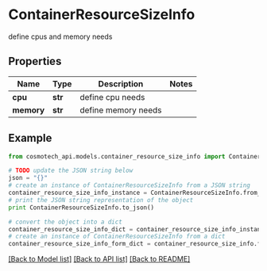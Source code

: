 # ContainerResourceSizeInfo

define cpus and memory needs

## Properties

Name | Type | Description | Notes
------------ | ------------- | ------------- | -------------
**cpu** | **str** | define cpu needs | 
**memory** | **str** | define memory needs | 

## Example

```python
from cosmotech_api.models.container_resource_size_info import ContainerResourceSizeInfo

# TODO update the JSON string below
json = "{}"
# create an instance of ContainerResourceSizeInfo from a JSON string
container_resource_size_info_instance = ContainerResourceSizeInfo.from_json(json)
# print the JSON string representation of the object
print ContainerResourceSizeInfo.to_json()

# convert the object into a dict
container_resource_size_info_dict = container_resource_size_info_instance.to_dict()
# create an instance of ContainerResourceSizeInfo from a dict
container_resource_size_info_form_dict = container_resource_size_info.from_dict(container_resource_size_info_dict)
```
[[Back to Model list]](../README.md#documentation-for-models) [[Back to API list]](../README.md#documentation-for-api-endpoints) [[Back to README]](../README.md)


